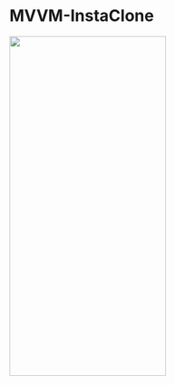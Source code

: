 # MVVM-InstaClone

<img src=https://github.com/halil851/MVVM-InstaClone/blob/main/InstaClone/Media/Zoom%20in.mov width="276" height="597">


